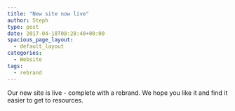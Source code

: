 ```yaml
---
title: "New site now live"
author: Steph
type: post
date: 2017-04-18T08:28:40+00:00
spacious_page_layout:
  - default_layout
categories:
  - Website
tags:
  - rebrand
---
```


Our new site is live - complete with a rebrand. We hope you like it and find it easier to get to resources.